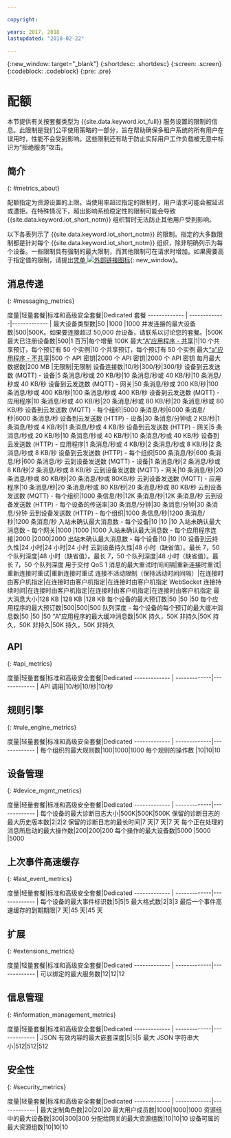 ```yaml
---

copyright:

years: 2017, 2018
lastupdated: "2018-02-22"

---
```


{:new_window: target="\_blank"}
{:shortdesc: .shortdesc}
{:screen: .screen}
{:codeblock: .codeblock}
{:pre: .pre}


# 配额
本节提供有关按套餐类型为 {{site.data.keyword.iot_full}} 服务设置的限制的信息。此限制是我们公平使用策略的一部分，旨在帮助确保多租户系统的所有用户在误用时，性能不会受到影响。这些限制还有助于防止实际用户工作负载被无意中标识为“拒绝服务”攻击。


## 简介
{: #metrics_about}

配额指定为资源设置的上限。当使用率超过指定的限制时，用户请求可能会被延迟或遭拒。在特殊情况下，超出影响系统稳定性的限制可能会导致 {{site.data.keyword.iot_short_notm}} 组织暂时无法防止其他用户受到影响。

以下各表列示了 {{site.data.keyword.iot_short_notm}} 的限制。指定的大多数限制都是针对每个 {{site.data.keyword.iot_short_notm}} 组织，除非明确列示为每个设备。一些限制具有强制的最大限制，而其他限制可在请求时增加。如果需要高于指定值的限制，请提出[凭单 ![外部链接图标](../../../icons/launch-glyph.svg)](https://support.ng.bluemix.net/gethelp/){: new_window}。

## 消息传递
{: #messaging_metrics}

度量|轻量套餐|标准和高级安全套餐|Dedicated 套餐
------------- | -------------|------------- |
最大设备类型数|50 |1000 |1000
并发连接的最大设备数|500|500K。如果要连接超过 50,000 台设备，请联系以讨论您的套餐。|500K
最大已注册设备数|500|1 百万|每个增量 100K
最大[“A”应用程序 - 共享](../applications/mqtt.html#scalable_apps)|1|10 个共享预订，每个预订有 50 个实例|10 个共享预订，每个预订有 50 个实例
最大[“a”应用程序 - 不共享](../applications/mqtt.html#client_connections)|500 个 API 密钥|2000 个 API 密钥|2000 个 API 密钥
每月最大数据数|200 MB |无限制|无限制
设备连接数|10/秒|300/秒|300/秒
设备到云发送数 (MQTT) - 设备|5 条消息/秒或 20 KB/秒|10 条消息/秒或 40 KB/秒|10 条消息/秒或 40 KB/秒
设备到云发送数 (MQTT) - 网关|50 条消息/秒或 200 KB/秒|100 条消息/秒或 400 KB/秒|100 条消息/秒或 400 KB/秒
设备到云发送数 (MQTT) - 应用程序|10 条消息/秒或 40 KB/秒|20 条消息/秒或 80 KB/秒|20 条消息/秒或 80 KB/秒
设备到云发送数 (MQTT) - 每个组织|5000 条消息/秒|6000 条消息/秒|6000 条消息/秒
设备到云发送数 (HTTP) - 设备|30 条消息/分钟或 2 KB/秒|1 条消息/秒或 4 KB/秒|1 条消息/秒或 4 KB/秒
设备到云发送数 (HTTP) - 网关|5 条消息/秒或 20 KB/秒|10 条消息/秒或 40 KB/秒|10 条消息/秒或 40 KB/秒
设备到云发送数 (HTTP) - 应用程序|1 条消息/秒或 4 KB/秒|2 条消息/秒或 8 KB/秒|2 条消息/秒或 8 KB/秒
设备到云发送数 (HTTP) - 每个组织|500 条消息/秒|600 条消息/秒|600 条消息/秒
云到设备发送数 (MQTT) - 设备|1 条消息/秒|2 条消息/秒或 8 KB/秒|2 条消息/秒或 8 KB/秒
云到设备发送数 (MQTT) - 网关|10 条消息/秒|20 条消息/秒或 80 KB/秒|20 条消息/秒或 80KB/秒
云到设备发送数 (MQTT) - 应用程序|10 条消息/秒|20 条消息/秒或 80 KB/秒|20 条消息/秒或 80 KB/秒
云到设备发送数 (MQTT) - 每个组织|1000 条信息/秒|12K 条消息/秒|12K 条消息/秒
云到设备发送数 (HTTP) - 每个设备的传送率|30 条消息/分钟|30 条消息/分钟|30 条消息/分钟
云到设备发送数 (HTTP) - 每个组织|1000 条信息/秒|1200 条消息/秒|1200 条消息/秒
入站未确认最大消息数 - 每个设备|10 |10 |10
入站未确认最大消息数 - 每个网关|1000 |1000 |1000
入站未确认最大消息数 - 每个应用程序连接|2000 |2000|2000
出站未确认最大消息数 - 每个设备|10 |10 |10
设备到云持久性|24 小时|24 小时|24 小时
云到设备持久性|48 小时（缺省值）。最长 7，50 个队列深度|48 小时（缺省值）。最长 7，50 个队列深度|48 小时（缺省值）。最长 7，50 个队列深度
用于交付 QoS 1 消息的最大重试时间间隔|重新连接时重试|重新连接时重试|重新连接时重试
连接不活动限制（保持活动时间间隔）|在连接时由客户机指定|在连接时由客户机指定|在连接时由客户机指定
WebSocket 连接持续时间|在连接时由客户机指定|在连接时由客户机指定|在连接时由客户机指定
最大消息大小|128 KB |128 KB |128 KB
每个设备的最大预订数|50 |50 |50
每个应用程序的最大预订数|500|500|500
队列深度 - 每个设备的每个预订的最大缓冲消息数|50 |50 |50
“A”应用程序的最大缓冲消息数|50K 持久，50K 非持久|50K 持久，50K 非持久|50K 持久，50K 非持久


## API
{: #api_metrics}

度量|轻量套餐|标准和高级安全套餐|Dedicated
------------- | -------------|------------- |
API 调用|10/秒|10/秒|10/秒

## 规则引擎
{: #rule_engine_metrics}

度量|轻量套餐|标准和高级安全套餐|Dedicated
------------- | -------------|------------- |
每个组织的最大规则数|100|1000|1000
每个规则的操作数 |10|10|10

## 设备管理
{: #device_mgmt_metrics}

度量|轻量套餐|标准和高级安全套餐|Dedicated
------------- | -------------|------------- |
每个设备的最大诊断日志大小|500K|500K|500K
保留的诊断日志的最大历史版本数|2|2|2
保留的诊断日志的最长时间|7 天|7 天|7 天
每个正在处理的消息所启动的最大操作数|200|200|200
每个操作的最大设备数|5000 |5000 |5000

## 上次事件高速缓存
{: #last_event_metrics}

度量|轻量套餐|标准和高级安全套餐|Dedicated
------------- | -------------|------------- |
每个设备的最大事件标识数|5|5|5
最大格式数|2|3|3
最后一个事件高速缓存的到期期限|7 天|45 天|45 天

## 扩展
{: #extensions_metrics}

度量|轻量套餐|标准和高级安全套餐|Dedicated
------------- | -------------|------------- |
可以绑定的最大服务数|12|12|12

## 信息管理
{: #information_management_metrics}

度量|轻量套餐|标准和高级安全套餐|Dedicated
------------- | -------------|------------- |
JSON 有效内容的最大嵌套深度|5|5|5
最大 JSON 字符串大小|512|512|512

## 安全性
{: #security_metrics}

度量|轻量套餐|标准和高级安全套餐|Dedicated
------------- | -------------|------------- |
最大定制角色数|20|20|20
最大用户成员数|1000|1000|1000
资源组中的最大设备数|300|300|300
分配给网关的最大资源组数|10|10|10
设备可属的最大资源组数|10|10|10

<!--## User Interface
{: #UI_metrics}
Metric        | Lite plan      | Standard & Advanced Security plans       | Dedicated
Maximum number of dashboards |50|50|50
Maximum number of cards on board |30|30|30 -->
